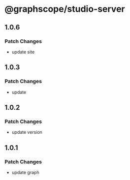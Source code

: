 # @graphscope/studio-server

## 1.0.6

### Patch Changes

- update site

## 1.0.3

### Patch Changes

- update

## 1.0.2

### Patch Changes

- update version

## 1.0.1

### Patch Changes

- update graph

